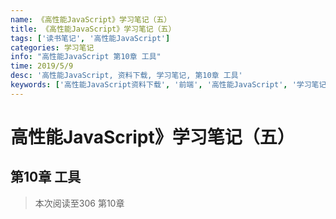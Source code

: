 ```yaml
---
name: 《高性能JavaScript》学习笔记（五）
title: 《高性能JavaScript》学习笔记（五）
tags: ['读书笔记', '高性能JavaScript']
categories: 学习笔记
info: "高性能JavaScript 第10章 工具"
time: 2019/5/9
desc: '高性能JavaScript, 资料下载, 学习笔记, 第10章 工具'
keywords: ['高性能JavaScript资料下载', '前端', '高性能JavaScript', '学习笔记', '第10章 工具']
---
```


# 高性能JavaScript》学习笔记（五）

## 第10章 工具



> 本次阅读至306 第10章